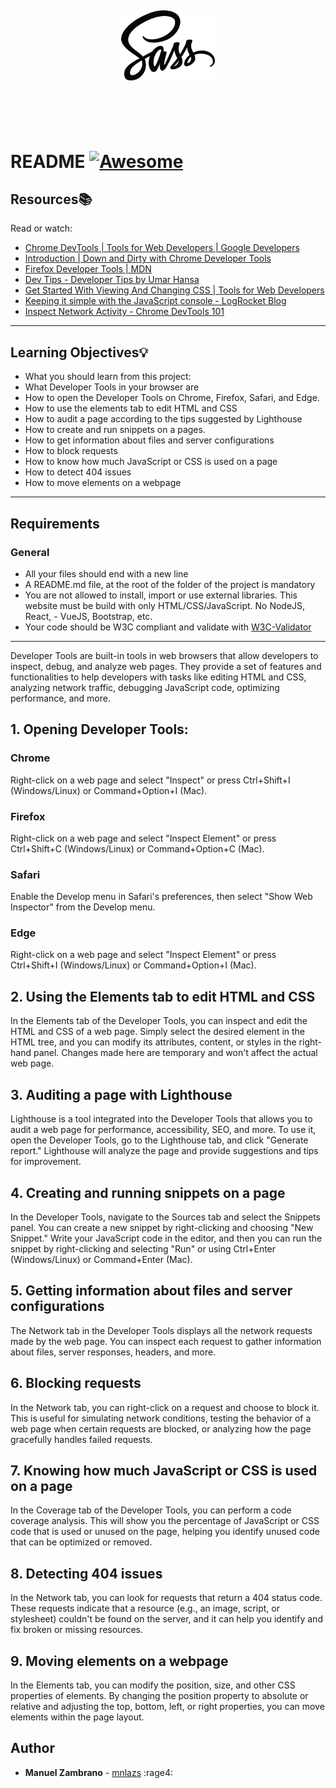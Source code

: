 <div align="center">
  <img src="sass.png" align="center" width="150" style="margin: 5px;"/>
</div>
<br> <!-- Línea vacía --><br> <!-- Línea vacía --><br> <!-- Línea vacía --><br>

# README [![Awesome](https://cdn.jsdelivr.net/gh/sindresorhus/awesome@d7305f38d29fed78fa85652e3a63e154dd8e8829/media/badge.svg)](https://github.com/sindresorhus/awesome#readme)

## Resources:books:
Read or watch:
* [Chrome DevTools | Tools for Web Developers | Google Developers](https://developer.chrome.com/docs/devtools/)
* [Introduction | Down and Dirty with Chrome Developer Tools](https://blittle.github.io/chrome-dev-tools/)
* [Firefox Developer Tools | MDN](https://firefox-source-docs.mozilla.org/devtools-user/index.html)
* [Dev Tips - Developer Tips by Umar Hansa](https://umaar.com/dev-tips/)
* [Get Started With Viewing And Changing CSS | Tools for Web Developers](https://developer.chrome.com/docs/devtools/)
* [Keeping it simple with the JavaScript console - LogRocket Blog](https://blog.logrocket.com/keeping-it-simple-with-the-javascript-console/)
* [Inspect Network Activity - Chrome DevTools 101](https://www.youtube.com/watch?v=e1gAyQuIFQo&ab_channel=GoogleChromeDevelopers)
---

## Learning Objectives:bulb:

- What you should learn from this project:
- What Developer Tools in your browser are
- How to open the Developer Tools on Chrome, Firefox, Safari, and Edge.
- How to use the elements tab to edit HTML and CSS
- How to audit a page according to the tips suggested by Lighthouse
- How to create and run snippets on a pages.
- How to get information about files and server configurations
- How to block requests
- How to know how much JavaScript or CSS is used on a page
- How to detect 404 issues
- How to move elements on a webpage
---

## Requirements
### General
- All your files should end with a new line
- A README.md file, at the root of the folder of the project is mandatory
- You are not allowed to install, import or use external libraries. This website must be build with only HTML/CSS/JavaScript. No NodeJS, React, - VueJS, Bootstrap, etc.
- Your code should be W3C compliant and validate with [W3C-Validator](https://github.com/hs-hq/W3C-Validator)

---
Developer Tools are built-in tools in web browsers that allow developers to inspect, debug, and analyze web pages. They provide a set of features and functionalities to help developers with tasks like editing HTML and CSS, analyzing network traffic, debugging JavaScript code, optimizing performance, and more.

## 1. Opening Developer Tools:

### Chrome
Right-click on a web page and select "Inspect" or press Ctrl+Shift+I (Windows/Linux) or Command+Option+I (Mac).
### Firefox
Right-click on a web page and select "Inspect Element" or press Ctrl+Shift+C (Windows/Linux) or Command+Option+C (Mac).
### Safari
Enable the Develop menu in Safari's preferences, then select "Show Web Inspector" from the Develop menu.
### Edge
Right-click on a web page and select "Inspect Element" or press Ctrl+Shift+I (Windows/Linux) or Command+Option+I (Mac).

## 2. Using the Elements tab to edit HTML and CSS
In the Elements tab of the Developer Tools, you can inspect and edit the HTML and CSS of a web page. Simply select the desired element in the HTML tree, and you can modify its attributes, content, or styles in the right-hand panel. Changes made here are temporary and won't affect the actual web page.

## 3. Auditing a page with Lighthouse
Lighthouse is a tool integrated into the Developer Tools that allows you to audit a web page for performance, accessibility, SEO, and more. To use it, open the Developer Tools, go to the Lighthouse tab, and click "Generate report." Lighthouse will analyze the page and provide suggestions and tips for improvement.

## 4. Creating and running snippets on a page
In the Developer Tools, navigate to the Sources tab and select the Snippets panel. You can create a new snippet by right-clicking and choosing "New Snippet." Write your JavaScript code in the editor, and then you can run the snippet by right-clicking and selecting "Run" or using Ctrl+Enter (Windows/Linux) or Command+Enter (Mac).

## 5. Getting information about files and server configurations
The Network tab in the Developer Tools displays all the network requests made by the web page. You can inspect each request to gather information about files, server responses, headers, and more.

## 6. Blocking requests
In the Network tab, you can right-click on a request and choose to block it. This is useful for simulating network conditions, testing the behavior of a web page when certain requests are blocked, or analyzing how the page gracefully handles failed requests.

## 7. Knowing how much JavaScript or CSS is used on a page
In the Coverage tab of the Developer Tools, you can perform a code coverage analysis. This will show you the percentage of JavaScript or CSS code that is used or unused on the page, helping you identify unused code that can be optimized or removed.

## 8. Detecting 404 issues
In the Network tab, you can look for requests that return a 404 status code. These requests indicate that a resource (e.g., an image, script, or stylesheet) couldn't be found on the server, and it can help you identify and fix broken or missing resources.

## 9. Moving elements on a webpage
In the Elements tab, you can modify the position, size, and other CSS properties of elements. By changing the position property to absolute or relative and adjusting the top, bottom, left, or right properties, you can move elements within the page layout.

## Author
- **Manuel Zambrano** - [mnlazs](https://github.com/mnlazs) :rage4:
